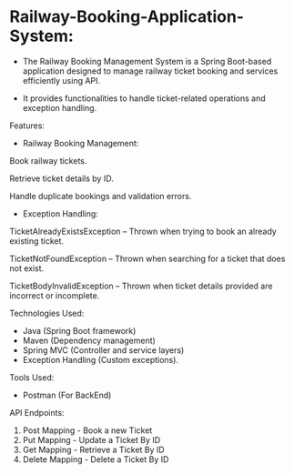 # Railway-Booking-Application-System:

* The Railway Booking Management System is a Spring Boot-based application designed to manage railway ticket booking and services efficiently using API. 

* It provides functionalities to handle ticket-related operations and exception handling.

Features:
* Railway Booking Management:

Book railway tickets.

Retrieve ticket details by ID.

Handle duplicate bookings and validation errors.

* Exception Handling:

TicketAlreadyExistsException – Thrown when trying to book an already existing ticket.

TicketNotFoundException – Thrown when searching for a ticket that does not exist.

TicketBodyInvalidException – Thrown when ticket details provided are incorrect or incomplete.

Technologies Used:
* Java (Spring Boot framework)
* Maven (Dependency management)
* Spring MVC (Controller and service layers)
* Exception Handling (Custom exceptions).

Tools Used:
* Postman (For BackEnd)

API Endpoints:
1. Post Mapping   - Book a new Ticket
2. Put Mapping    - Update a Ticket By ID
3. Get Mapping    - Retrieve a Ticket By ID
4. Delete Mapping - Delete a Ticket By ID
